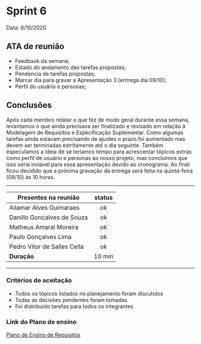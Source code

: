 # Sprint 6

Data: 6/10/2020

## ATA de reunião

- Feedback da semana;
- Estado do andamento das tarefas propostas;
- Pendencia de tarefas propostas;
- Marcar dia para gravar a Apresentação 3 (entrega dia 09/10);
- Perfil do usuário e personas;


## Conclusões

Após cada membro relatar o que fez de modo geral durante essa semana, levantamos o que ainda precisava ser finalizado e revisado em relação à Modelagem de Requisitos e Especificação Suplementar. Como algumas tarefas ainda estavam precisando de ajustes o prazo foi aumentado mas devem ser terminadas estritamente até o dia seguinte. Também especulamos a ideia de se teríamos tempo para acrescentar tópicos extras como perfil de usuário e personas ao nosso projeto, mas concluímos que isso seria inviável para essa apresentação devido ao cronograma. Ao final ficou decidido que a próxima gravação da entrega será feita na quinta-feira (08/10) às 10 horas. 

---

| Presentes na reunião    | status |
| ----------------------- | :----: |
| Ailamar Alves Guimaraes  | ok  |
| Danillo Goncalves de Souza | ok |
| Matheus Amaral Moreira   | ok |
| Paulo Gonçalves Lima     | ok |
| Pedro Vítor de Salles Cella | ok |
| **Duração** | 10 min |

---

### Critérios de aceitação

- Todos os tópicos listados no planejamento foram discutidos
- Todas as decisões pendentes foram tomadas
- Foi distribuído tarefas para todos os integrantes

### Link do Plano de ensino

[Plano de Ensino de Requisitos](https://aprender3.unb.br/pluginfile.php/426680/mod_resource/content/2/Plano_de_Ensino%20RE%2012020TerQui.pdf)
